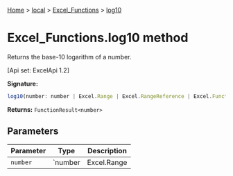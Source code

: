 [Home](./index) &gt; [local](local.md) &gt; [Excel\_Functions](local.excel_functions.md) &gt; [log10](local.excel_functions.log10.md)

# Excel\_Functions.log10 method

Returns the base-10 logarithm of a number. 

 \[Api set: ExcelApi 1.2\]

**Signature:**
```javascript
log10(number: number | Excel.Range | Excel.RangeReference | Excel.FunctionResult<any>): FunctionResult<number>;
```
**Returns:** `FunctionResult<number>`

## Parameters

|  Parameter | Type | Description |
|  --- | --- | --- |
|  `number` | `number | Excel.Range | Excel.RangeReference | Excel.FunctionResult<any>` |  |

